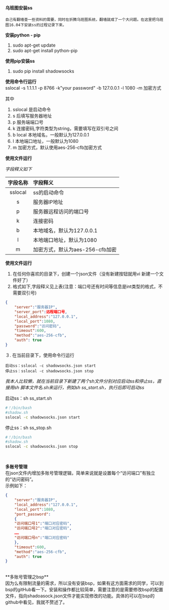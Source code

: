 #### 乌班图安装ss

    自己有翻墙查一些资料的需要，同时在折腾乌班图系统，翻墙就成了一个大问题。在这里把乌班图16.04下安装ss的过程记录下来。

**安装python - pip**
1. sudo apt-get update
2. sudo apt-get install python-pip

**使用pip安装ss**
1. sudo pip install shadowsocks

**使用命令行运行**</br>
sslocal -s 1.1.1.1 -p 8766 -k"your password" -b 127.0.0.1 -l 1080 -m 加密方式

其中
1. sslocal 是启动命令
2. s 后填写服务器地址
3. p 服务端端口号
4. k 连接密码,字符类型为string，需要填写在双引号之间
5. b local 本地域名，一般默认为127.0.0.1
6. l 本地端口地址，一般默认为1080
7. m 加密方式，默认使用aes-256-cfb加密方式

**使用文件运行**


*字段释义如下*

|    字段名称    |       字段释义       |
|:--------------:|:-------------------- |
|   sslocal      | ss的启动命令         |
|         s      | 服务器IP地址         |
|         p      | 服务器远程访问的端口号     |
|         k      | 连接密码　　         |
|         b      | 本地域名，默认为127.0.0.1  |
|         l      | 本地端口地址，默认为1080   |
|         m      | 加密方式，默认为aes-256-cfb加密    |


**使用文件运行**
1. 在任何你喜欢的目录下，创建一个json文件（没有新建按钮就用vi 新建一个文件好了）
2. 格式如下,字段释义见上表(注意：端口号还有时间等信息是int类型的格式，不需要双引号)

```json
{
	"server":"服务器IP",
    "server_port":远程端口号,
    "local_address":"127.0.0.1",
    "local_port":1080,
    "password":"访问密码",
    "timeout":600,
    "method":"aes-256-cfb",
    "auth": true
}
```


３. 在当前目录下，使用命令行运行
```
启动ss：sslocal -c shadowsocks.json start
停止ss：sslocal -c shadowsocks.json stop
```


*我本人比较懒，就在当前目录下新建了两个sh文件分别对应启动ss和停止ss，直接用sh 脚本文件名.sh来运行，例如sh ss_start.sh，执行后即可启动ss*

启动ss：sh ss_start.sh
```sh
#！/bin/bash
#shadow.sh
sslocal -c shadowsocks.json start
```

停止ss：sh ss_stop.sh
```sh
#！/bin/bash
#shadow.sh
sslocal -c shadowsocks.json stop
```
</br>

**多账号管理** </br>
在json文件内增加多账号管理逻辑，简单来说就是设置每个“访问端口”有独立的“访问密码”。</br>
示例如下：

```json
{
	"server":"服务器IP",
    "local_address":"127.0.0.1",
    "local_port":1080,
    "port_password":
    {
    "访问端口号1":"端口对应密码",
    "访问端口号2":"端口对应密码",
    ……
    "访问端口号n":"端口对应密码"
    },
    "timeout":600,
    "method":"aes-256-cfb",
    "auth": true
}
```

</br>
**多账号管理之bsp** </br>
因为么有限制流量的需求，所以没有安装bsp，如果有这方面需求的同学，可以到bsp的gitHub看一下。安装和操作都比较简单，需要注意的是需要修改bsp的配置文件，指向shadoasock.json文件才能实现修改的功能。具体的可以在bsp的github中看见，我就不赘述了。

